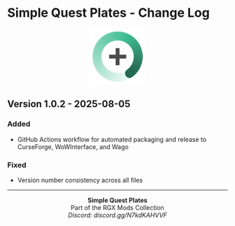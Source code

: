 # Simple Quest Plates - Change Log

<p align="center">
  <img src="../images/logo.png" alt="SQP Icon" width="128" height="128">
</p>

## Version 1.0.2 - 2025-08-05

### Added
- GitHub Actions workflow for automated packaging and release to CurseForge, WoWInterface, and Wago

### Fixed
- Version number consistency across all files

---

<p align="center">
  <strong>Simple Quest Plates</strong><br>
  Part of the RGX Mods Collection<br>
  <em>Discord: discord.gg/N7kdKAHVVF</em>
</p>